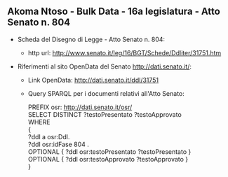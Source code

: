## Akoma Ntoso - Bulk Data - 16a legislatura - Atto Senato n. 804 ##

* Scheda del Disegno di Legge - Atto Senato n. 804:
	* http url: http://www.senato.it/leg/16/BGT/Schede/Ddliter/31751.htm

* Riferimenti al sito OpenData del Senato http://dati.senato.it/:
	* Link OpenData: http://dati.senato.it/ddl/31751
	* Query SPARQL per i documenti relativi all'Atto Senato:

        PREFIX osr: <http://dati.senato.it/osr/>  
		SELECT DISTINCT ?testoPresentato ?testoApprovato  
		WHERE  
		{  
		    ?ddl a osr:Ddl.  
		    ?ddl osr:idFase 804 .  
		    OPTIONAL { ?ddl osr:testoPresentato ?testoPresentato }  
		    OPTIONAL { ?ddl osr:testoApprovato ?testoApprovato }  
		}
		